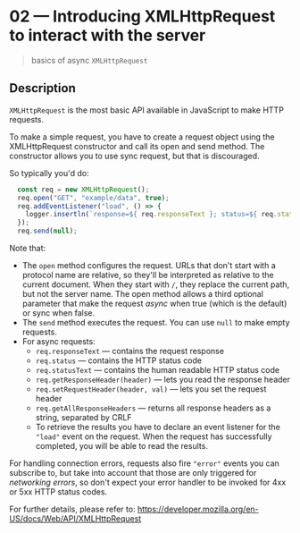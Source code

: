 # 02 &mdash; Introducing XMLHttpRequest to interact with the server
> basics of async `XMLHttpRequest`

## Description

`XMLHttpRequest` is the most basic API available in JavaScript to make HTTP requests.

To make a simple request, you have to create a request object using the XMLHttpRequest constructor and call its open and send method.
The constructor allows you to use sync request, but that is discouraged.

So typically you'd do:
```javascript
  const req = new XMLHttpRequest();
  req.open("GET", "example/data", true);
  req.addEventListener("load", () => {
    logger.insertln(`response=${ req.responseText }; status=${ req.status }; statusText=${ req.statusText }; Content-Type=${ req.getResponseHeader("Content-Type") }`);
  });
  req.send(null);
```

Note that:
+ The `open` method configures the request. URLs that don't start with a protocol name are relative, so they'll be interpreted as relative to the current document. When they start with `/`, they replace the current path, but not the server name. The open method allows a third optional parameter that make the request *async* when true (which is the default) or sync when false.
+ The `send` method executes the request. You can use `null` to make empty requests.
+ For async requests:
  + `req.responseText` &mdash; contains the request response
  + `req.status` &mdash; contains the HTTP status code
  + `req.statusText` &mdash; contains the human readable HTTP status code
  + `req.getResponseHeader(header)` &mdash; lets you read the response header
  + `req.setRequestHeader(header, val)` &mdash; lets you set the request header
  + `req.getAllResponseHeaders` &mdash; returns all response headers as a string, separated by CRLF
  + To retrieve the results you have to declare an event listener for the `"load"` event on the request. When the request has successfully completed, you will be able to read the results. 

For handling connection errors, requests also fire `"error"` events you can subscribe to, but take into account that those are only triggered for *networking errors*, so don't expect your error handler to be invoked for 4xx or 5xx HTTP status codes.

For further details, please refer to: https://developer.mozilla.org/en-US/docs/Web/API/XMLHttpRequest